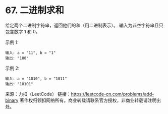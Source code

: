 # 67. 二进制求和
给定两个二进制字符串，返回他们的和（用二进制表示）。
输入为非空字符串且只包含数字 1 和 0。

示例 1:
```text
输入: a = "11", b = "1"
输出: "100"
```

示例 2:
```text
输入: a = "1010", b = "1011"
输出: "10101"
```

来源：力扣（LeetCode）
链接：https://leetcode-cn.com/problems/add-binary
著作权归领扣网络所有。商业转载请联系官方授权，非商业转载请注明出处。